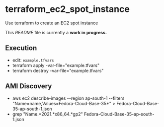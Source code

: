 # terraform_ec2_spot_instance
Use terraform to create an EC2 spot instance

This *README* file is currently a **work in progress.**

## Execution
* edit: `example.tfvars`
* terraform apply -var-file="example.tfvars"
* terraform destroy -var-file="example.tfvars"

## AMI Discovery

* aws ec2 describe-images --region ap-south-1 --filters "Name=name,Values=Fedora-Cloud-Base-35*" > Fedora-Cloud-Base-35-ap-south-1.json
* grep "Name.*2021.*x86_64.*gp2" Fedora-Cloud-Base-35-ap-south-1.json

